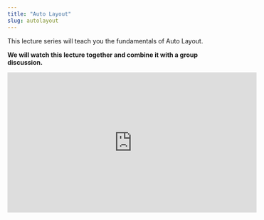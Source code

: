 ```yaml
---
title: "Auto Layout"
slug: autolayout
---
```


This lecture series will teach you the fundamentals of Auto Layout.

**We will watch this lecture together and combine it with a group discussion.**

<iframe width="560" height="315" src="https://www.youtube.com/embed/videoseries?list=PLZ_SI6zSFXvD8fi9dan4UsgDdr3-OXyjV" frameborder="0" allowfullscreen></iframe>
